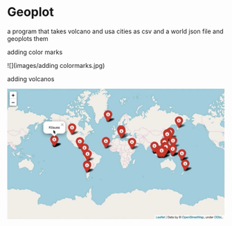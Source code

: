 # Geoplot

a program that takes volcano and usa cities as csv and a world json file and geoplots them

adding color marks

![](images/adding colormarks.jpg)

adding volcanos

![](images\plottingVolcanos.jpg)

